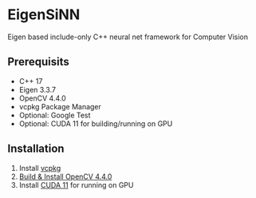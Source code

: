 # EigenSiNN

Eigen based include-only C++ neural net framework for Computer Vision

## Prerequisits

* C++ 17
* Eigen 3.3.7
* OpenCV 4.4.0
* vcpkg Package Manager
* Optional: Google Test 
* Optional: CUDA 11 for building/running on GPU

## Installation

1. Install [vcpkg](https://github.com/microsoft/vcpkg)
1. [Build & Install OpenCV 4.4.0](https://docs.opencv.org/master/d7/d9f/tutorial_linux_install.html)
1. Install [CUDA 11](https://developer.nvidia.com/cuda-downloads) for running on GPU 

